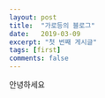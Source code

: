 ```yaml
---
layout: post
title:  "가로등의 블로그"
date:   2019-03-09
excerpt: "첫 번째 게시글"
tags: [first]
comments: false
---
```


안녕하세요
